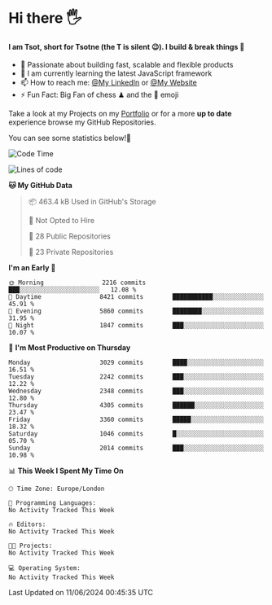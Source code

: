 # Hi there :raised_hand_with_fingers_splayed:
#### I am Tsot, short for Tsotne (the T is silent :wink:). I build & break things :space_invader:
- :telescope: Passionate about building fast, scalable and flexible products
- :seedling: I am currently learning the latest JavaScript framework 
- :mailbox: How to reach me: [@My LinkedIn](https://www.linkedin.com/in/tsotne-gvadzabia/) or [@My Website](https://tsotne.co.uk/contact)
- :zap: Fun Fact: Big Fan of chess ♟ and the 👾 emoji

Take a look at my Projects on my [Portfolio](https://tsotne.co.uk/) or for a more **up to date** experience browse my GitHub Repositories.

You can see some statistics below!:space_invader:
<!--START_SECTION:waka-->
![Code Time](http://img.shields.io/badge/Code%20Time-761%20hrs%202%20mins-blue)

![Lines of code](https://img.shields.io/badge/From%20Hello%20World%20I%27ve%20Written-6.2%20million%20lines%20of%20code-blue)

**🐱 My GitHub Data** 

> 📦 463.4 kB Used in GitHub's Storage 
 > 
> 🚫 Not Opted to Hire
 > 
> 📜 28 Public Repositories 
 > 
> 🔑 23 Private Repositories 
 > 
**I'm an Early 🐤** 

```text
🌞 Morning                2216 commits        ███░░░░░░░░░░░░░░░░░░░░░░   12.08 % 
🌆 Daytime                8421 commits        ███████████░░░░░░░░░░░░░░   45.91 % 
🌃 Evening                5860 commits        ████████░░░░░░░░░░░░░░░░░   31.95 % 
🌙 Night                  1847 commits        ███░░░░░░░░░░░░░░░░░░░░░░   10.07 % 
```
📅 **I'm Most Productive on Thursday** 

```text
Monday                   3029 commits        ████░░░░░░░░░░░░░░░░░░░░░   16.51 % 
Tuesday                  2242 commits        ███░░░░░░░░░░░░░░░░░░░░░░   12.22 % 
Wednesday                2348 commits        ███░░░░░░░░░░░░░░░░░░░░░░   12.80 % 
Thursday                 4305 commits        ██████░░░░░░░░░░░░░░░░░░░   23.47 % 
Friday                   3360 commits        █████░░░░░░░░░░░░░░░░░░░░   18.32 % 
Saturday                 1046 commits        █░░░░░░░░░░░░░░░░░░░░░░░░   05.70 % 
Sunday                   2014 commits        ███░░░░░░░░░░░░░░░░░░░░░░   10.98 % 
```


📊 **This Week I Spent My Time On** 

```text
🕑︎ Time Zone: Europe/London

💬 Programming Languages: 
No Activity Tracked This Week

🔥 Editors: 
No Activity Tracked This Week

🐱‍💻 Projects: 
No Activity Tracked This Week

💻 Operating System: 
No Activity Tracked This Week
```


 Last Updated on 11/06/2024 00:45:35 UTC
<!--END_SECTION:waka-->
